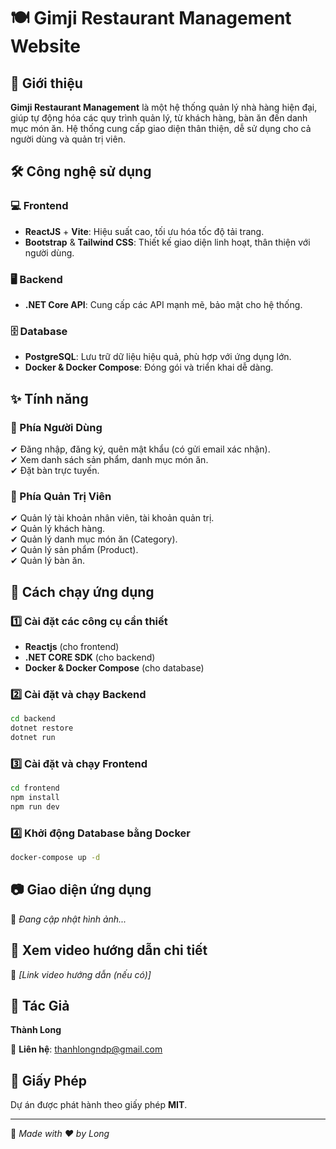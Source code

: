 # 🍽 Gimji Restaurant Management Website

## 📌 Giới thiệu
**Gimji Restaurant Management** là một hệ thống quản lý nhà hàng hiện đại, giúp tự động hóa các quy trình quản lý, từ khách hàng, bàn ăn đến danh mục món ăn. Hệ thống cung cấp giao diện thân thiện, dễ sử dụng cho cả người dùng và quản trị viên.

## 🛠️ Công nghệ sử dụng
### 💻 Frontend
- **ReactJS** + **Vite**: Hiệu suất cao, tối ưu hóa tốc độ tải trang.
- **Bootstrap** & **Tailwind CSS**: Thiết kế giao diện linh hoạt, thân thiện với người dùng.

### 🖥 Backend
- **.NET Core API**: Cung cấp các API mạnh mẽ, bảo mật cho hệ thống.

### 🗄️ Database
- **PostgreSQL**: Lưu trữ dữ liệu hiệu quả, phù hợp với ứng dụng lớn.
- **Docker & Docker Compose**: Đóng gói và triển khai dễ dàng.

## ✨ Tính năng

### 🔹 Phía Người Dùng
✔ Đăng nhập, đăng ký, quên mật khẩu (có gửi email xác nhận).
<br>
✔ Xem danh sách sản phẩm, danh mục món ăn.
<br>
✔ Đặt bàn trực tuyến.

### 🔹 Phía Quản Trị Viên
✔ Quản lý tài khoản nhân viên, tài khoản quản trị.
<br>
✔ Quản lý khách hàng.
<br>
✔ Quản lý danh mục món ăn (Category).
<br>
✔ Quản lý sản phẩm (Product).
<br>
✔ Quản lý bàn ăn.

## 🚀 Cách chạy ứng dụng
### 1️⃣ Cài đặt các công cụ cần thiết
- **Reactjs** (cho frontend)
- **.NET CORE SDK** (cho backend)
- **Docker & Docker Compose** (cho database)

### 2️⃣ Cài đặt và chạy Backend
```sh
cd backend
dotnet restore
dotnet run
```

### 3️⃣ Cài đặt và chạy Frontend
```sh
cd frontend
npm install
npm run dev
```

### 4️⃣ Khởi động Database bằng Docker
```sh
docker-compose up -d
```

## 📷 Giao diện ứng dụng
📌 *Đang cập nhật hình ảnh...*

## 🎥 Xem video hướng dẫn chi tiết
📌 *[Link video hướng dẫn (nếu có)]*

## 👤 Tác Giả
**Thành Long**

📧 **Liên hệ**: thanhlongndp@gmail.com

## 📜 Giấy Phép
Dự án được phát hành theo giấy phép **MIT**.

---
🚀 *Made with ❤️ by Long*

